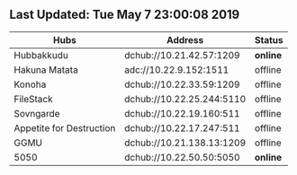 ## Last Updated: Tue May  7 23:00:08 2019  

Hubs | Address | Status  
--- | --- | ---  
Hubbakkudu  |  dchub://10.21.42.57:1209	|**online**   
Hakuna Matata  |  adc://10.22.9.152:1511	|offline   
Konoha  |  dchub://10.22.33.59:1209	|offline   
FileStack  |  dchub://10.22.25.244:5110	|offline   
Sovngarde  |  dchub://10.22.19.160:511	|offline   
Appetite for Destruction  |  dchub://10.22.17.247:511	|offline   
GGMU  |  dchub://10.21.138.13:1209	|offline   
5050  |  dchub://10.22.50.50:5050	|**online**   
